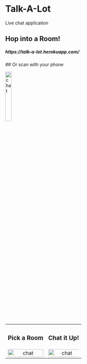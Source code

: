 # Talk-A-Lot
Live chat application

## Hop into a Room!
<h5> https://talk-a-lot.herokuapp.com/ </h5>
## Or scan with your phone

<a href="https://github.com/WabaScript/talk-a-lot"><img src="https://user-images.githubusercontent.com/59180399/88705561-b28a9d80-d0dd-11ea-8ff5-0faff77a9d45.png" title="Room" alt="chat" width="20%" height="20%"></a>

<div align="center">
  <table>
    <tbody>
      <tr>
          <th align="center" height="15"><h3>Pick a Room</h3></th>
          <th align="center" height="15"><h3>Chat it Up!</h3></th>
      </tr>
      <tr>
        <td align="center">
          <a href="https://github.com/WabaScript/talk-a-lot"><img src="https://user-images.githubusercontent.com/59180399/88289757-b96f7580-ccc3-11ea-86d3-766fd0657c7e.png" title="Index" alt="chat" width="100%" height="100%"></a>
        </td>
        <td align="center">
          <a href="https://github.com/WabaScript/talk-a-lot"><img src="https://user-images.githubusercontent.com/59180399/88289753-b83e4880-ccc3-11ea-94f8-d108387569fb.png" title="Room" alt="chat" width="105%" height="100%"></a>
        </td>
      </tr>
    </tbody>
  </table>
</div>
